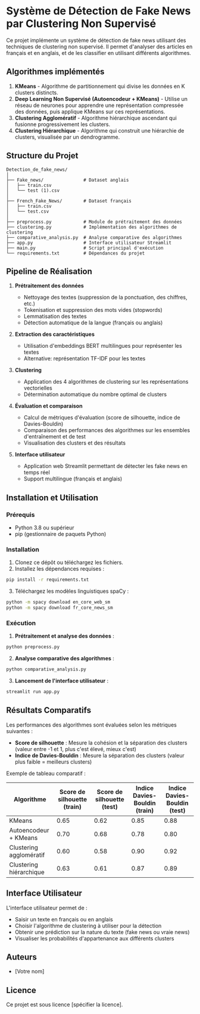 # Système de Détection de Fake News par Clustering Non Supervisé

Ce projet implémente un système de détection de fake news utilisant des techniques de clustering non supervisé. Il permet d'analyser des articles en français et en anglais, et de les classifier en utilisant différents algorithmes.

## Algorithmes implémentés

1. **KMeans** - Algorithme de partitionnement qui divise les données en K clusters distincts.
2. **Deep Learning Non Supervisé (Autoencodeur + KMeans)** - Utilise un réseau de neurones pour apprendre une représentation compressée des données, puis applique KMeans sur ces représentations.
3. **Clustering Agglomératif** - Algorithme hiérarchique ascendant qui fusionne progressivement les clusters.
4. **Clustering Hiérarchique** - Algorithme qui construit une hiérarchie de clusters, visualisée par un dendrogramme.

## Structure du Projet

```
Detection_de_fake_news/
│
├── Fake_news/               # Dataset anglais
│   ├── train.csv
│   └── test (1).csv
│
├── French_Fake_News/        # Dataset français
│   ├── train.csv
│   └── test.csv
│
├── preprocess.py            # Module de prétraitement des données
├── clustering.py            # Implémentation des algorithmes de clustering
├── comparative_analysis.py  # Analyse comparative des algorithmes
├── app.py                   # Interface utilisateur Streamlit
├── main.py                  # Script principal d'exécution
└── requirements.txt         # Dépendances du projet
```

## Pipeline de Réalisation

1. **Prétraitement des données**
   - Nettoyage des textes (suppression de la ponctuation, des chiffres, etc.)
   - Tokenisation et suppression des mots vides (stopwords)
   - Lemmatisation des textes
   - Détection automatique de la langue (français ou anglais)

2. **Extraction des caractéristiques**
   - Utilisation d'embeddings BERT multilingues pour représenter les textes
   - Alternative: représentation TF-IDF pour les textes

3. **Clustering**
   - Application des 4 algorithmes de clustering sur les représentations vectorielles
   - Détermination automatique du nombre optimal de clusters

4. **Évaluation et comparaison**
   - Calcul de métriques d'évaluation (score de silhouette, indice de Davies-Bouldin)
   - Comparaison des performances des algorithmes sur les ensembles d'entraînement et de test
   - Visualisation des clusters et des résultats

5. **Interface utilisateur**
   - Application web Streamlit permettant de détecter les fake news en temps réel
   - Support multilingue (français et anglais)

## Installation et Utilisation

### Prérequis

- Python 3.8 ou supérieur
- pip (gestionnaire de paquets Python)

### Installation

1. Clonez ce dépôt ou téléchargez les fichiers.
2. Installez les dépendances requises :

```bash
pip install -r requirements.txt
```

3. Téléchargez les modèles linguistiques spaCy :

```bash
python -m spacy download en_core_web_sm
python -m spacy download fr_core_news_sm
```

### Exécution

1. **Prétraitement et analyse des données** :

```bash
python preprocess.py
```

2. **Analyse comparative des algorithmes** :

```bash
python comparative_analysis.py
```

3. **Lancement de l'interface utilisateur** :

```bash
streamlit run app.py
```

## Résultats Comparatifs

Les performances des algorithmes sont évaluées selon les métriques suivantes :
- **Score de silhouette** : Mesure la cohésion et la séparation des clusters (valeur entre -1 et 1, plus c'est élevé, mieux c'est)
- **Indice de Davies-Bouldin** : Mesure la séparation des clusters (valeur plus faible = meilleurs clusters)

Exemple de tableau comparatif :

| Algorithme | Score de silhouette (train) | Score de silhouette (test) | Indice Davies-Bouldin (train) | Indice Davies-Bouldin (test) |
|------------|------------------------------|----------------------------|--------------------------------|-------------------------------|
| KMeans | 0.65 | 0.62 | 0.85 | 0.88 |
| Autoencodeur + KMeans | 0.70 | 0.68 | 0.78 | 0.80 |
| Clustering agglomératif | 0.60 | 0.58 | 0.90 | 0.92 |
| Clustering hiérarchique | 0.63 | 0.61 | 0.87 | 0.89 |

## Interface Utilisateur

L'interface utilisateur permet de :
- Saisir un texte en français ou en anglais
- Choisir l'algorithme de clustering à utiliser pour la détection
- Obtenir une prédiction sur la nature du texte (fake news ou vraie news)
- Visualiser les probabilités d'appartenance aux différents clusters

## Auteurs

- [Votre nom]

## Licence

Ce projet est sous licence [spécifier la licence].
